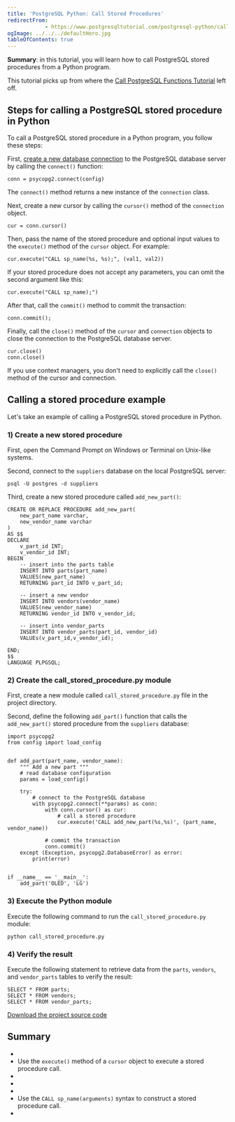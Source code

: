 ```yaml
---
title: 'PostgreSQL Python: Call Stored Procedures'
redirectFrom: 
            - https://www.postgresqltutorial.com/postgresql-python/call-stored-procedures/
ogImage: ../../../defaultHero.jpg
tableOfContents: true
---
```



**Summary**: in this tutorial, you will learn how to call PostgreSQL stored procedures from a Python program.





This tutorial picks up from where the [Call PostgreSQL Functions Tutorial](https://www.postgresqltutorial.com/postgresql-python/postgresql-python-call-postgresql-functions/) left off.





## Steps for calling a PostgreSQL stored procedure in Python





To call a PostgreSQL stored procedure in a Python program, you follow these steps:





First, [create a new database connection](https://www.postgresqltutorial.com/postgresql-python/connect/) to the PostgreSQL database server by calling the `connect()` function:





```
conn = psycopg2.connect(config)
```





The `connect()` method returns a new instance of the `connection` class.





Next, create a new cursor by calling the `cursor()` method of the `connection` object.





```
cur = conn.cursor()
```





Then, pass the name of the stored procedure and optional input values to the `execute()` method of the `cursor` object. For example:





```
cur.execute("CALL sp_name(%s, %s);", (val1, val2))
```





If your stored procedure does not accept any parameters, you can omit the second argument like this:





```
cur.execute("CALL sp_name);")
```





After that, call the `commit()` method to commit the transaction:





```
conn.commit();
```





Finally, call the `close()` method of the `cursor` and `connection` objects to close the connection to the PostgreSQL database server.





```
cur.close()
conn.close()
```





If you use context managers, you don't need to explicitly call the `close()` method of the cursor and connection.





## Calling a stored procedure example





Let's take an example of calling a PostgreSQL stored procedure in Python.





### 1) Create a new stored procedure





First, open the Command Prompt on Windows or Terminal on Unix-like systems.





Second, connect to the `suppliers` database on the local PostgreSQL server:





```
psql -U postgres -d suppliers
```





Third, create a new stored procedure called `add_new_part()`:





```
CREATE OR REPLACE PROCEDURE add_new_part(
	new_part_name varchar,
	new_vendor_name varchar
)
AS $$
DECLARE
	v_part_id INT;
	v_vendor_id INT;
BEGIN
	-- insert into the parts table
	INSERT INTO parts(part_name)
	VALUES(new_part_name)
	RETURNING part_id INTO v_part_id;

	-- insert a new vendor
	INSERT INTO vendors(vendor_name)
	VALUES(new_vendor_name)
	RETURNING vendor_id INTO v_vendor_id;

	-- insert into vendor_parts
	INSERT INTO vendor_parts(part_id, vendor_id)
	VALUEs(v_part_id,v_vendor_id);

END;
$$
LANGUAGE PLPGSQL;
```





### 2) Create the call_stored_procedure.py module





First, create a new module called `call_stored_procedure.py` file in the project directory.





Second, define the following `add_part()` function that calls the `add_new_part()` stored procedure from the `suppliers` database:





```
import psycopg2
from config import load_config


def add_part(part_name, vendor_name):
    """ Add a new part """
    # read database configuration
    params = load_config()

    try:
        # connect to the PostgreSQL database
        with psycopg2.connect(**params) as conn:
            with conn.cursor() as cur:
                # call a stored procedure
                cur.execute('CALL add_new_part(%s,%s)', (part_name, vendor_name))

            # commit the transaction
            conn.commit()
    except (Exception, psycopg2.DatabaseError) as error:
        print(error)


if __name__ == '__main__':
    add_part('OLED', 'LG')
```





### 3) Execute the Python module





Execute the following command to run the `call_stored_procedure.py` module:





```
python call_stored_procedure.py
```





### 4) Verify the result





Execute the following statement to retrieve data from the `parts`, `vendors`, and `vendor_parts` tables to verify the result:





```
SELECT * FROM parts;
SELECT * FROM vendors;
SELECT * FROM vendor_parts;
```





[Download the project source code](https://www.postgresqltutorial.com/wp-content/uploads/2024/01/call_stored_procedure.zip)





## Summary





- 
- Use the `execute()` method of a `cursor` object to execute a stored procedure call.
- 
-
- 
- Use the `CALL sp_name(arguments)` syntax to construct a stored procedure call.
- 


